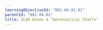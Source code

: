 ```yaml
---
learningObjectiveId: "061.04.01.01"
parentId: "061.04.01"
title: ICAO Annex 4 "Aeronautical Charts"
---
```

